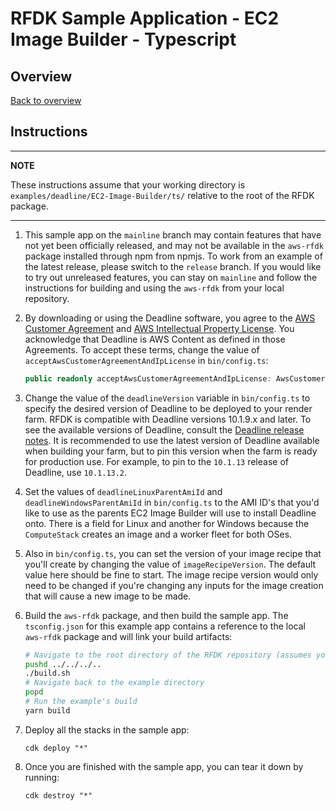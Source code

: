 # RFDK Sample Application - EC2 Image Builder - Typescript

## Overview
[Back to overview](../README.md)

## Instructions

---
**NOTE**

These instructions assume that your working directory is `examples/deadline/EC2-Image-Builder/ts/` relative to the root of the RFDK package.

---
1. This sample app on the `mainline` branch may contain features that have not yet been officially released, and may not be available in the `aws-rfdk` package installed through npm from npmjs. To work from an example of the latest release, please switch to the `release` branch. If you would like to try out unreleased features, you can stay on `mainline` and follow the instructions for building and using the `aws-rfdk` from your local repository.

2.  By downloading or using the Deadline software, you agree to the [AWS Customer Agreement](https://aws.amazon.com/agreement/)
    and [AWS Intellectual Property License](https://aws.amazon.com/legal/aws-ip-license-terms/). You acknowledge that Deadline
    is AWS Content as defined in those Agreements.
    To accept these terms, change the value of `acceptAwsCustomerAgreementAndIpLicense` in `bin/config.ts`:

    ```ts
    public readonly acceptAwsCustomerAgreementAndIpLicense: AwsCustomerAgreementAndIpLicenseAcceptance = AwsCustomerAgreementAndIpLicenseAcceptance.USER_REJECTS_AWS_CUSTOMER_AGREEMENT_AND_IP_LICENSE;
    ```

3.  Change the value of the `deadlineVersion` variable in `bin/config.ts` to specify the desired version of Deadline to be deployed to your render farm. RFDK is compatible with Deadline versions 10.1.9.x and later. To see the available versions of Deadline, consult the [Deadline release notes](https://docs.thinkboxsoftware.com/products/deadline/10.2/1_User%20Manual/manual/release-notes.html). It is recommended to use the latest version of Deadline available when building your farm, but to pin this version when the farm is ready for production use. For example, to pin to the `10.1.13` release of Deadline, use `10.1.13.2`.

4. Set the values of `deadlineLinuxParentAmiId` and `deadlineWindowsParentAmiId` in `bin/config.ts` to the AMI ID's that you'd like to use as the parents EC2 Image Builder will use to install Deadline onto. There is a field for Linux and another for Windows because the `ComputeStack` creates an image and a worker fleet for both OSes.

5. Also in `bin/config.ts`, you can set the version of your image recipe that you'll create by changing the value of `imageRecipeVersion`. The default value here should be fine to start. The image recipe version would only need to be changed if you're changing any inputs for the image creation that will cause a new image to be made.

6. Build the `aws-rfdk` package, and then build the sample app. The `tsconfig.json` for this example app contains a reference to the local `aws-rfdk` package and will link your build artifacts:

    ```bash
    # Navigate to the root directory of the RFDK repository (assumes you started in the example's directory)
    pushd ../../../..
    ./build.sh
    # Navigate back to the example directory
    popd
    # Run the example's build
    yarn build
    ```

7. Deploy all the stacks in the sample app:

    ```
    cdk deploy "*"
    ```
8. Once you are finished with the sample app, you can tear it down by running:

    ```
    cdk destroy "*"
    ```
